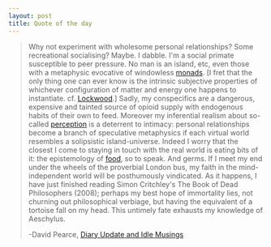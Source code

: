```yaml
---
layout: post
title: Quote of the day
---
```


>Why not experiment with wholesome personal relationships? Some recreational
>socialising?
>Maybe.
>I dabble.
>I'm a social primate susceptible to peer
>pressure.
>No man is an island, etc, even those with a metaphysic evocative of
>windowless [monads](http://en.wikipedia.org/wiki/Monadology).
>[I fret that the only thing one can ever know is the
>intrinsic subjective properties of whichever configuration of matter and energy
>one happens to instantiate. cf. [Lockwood](http://www.hedweb.com/lockwood.htm).]
>Sadly, my conspecifics are a dangerous, expensive and tainted source of opioid
>supply with endogenous habits of their own to feed.
>Moreover my inferential realism about so-called
>[perception](http://en.wikipedia.org/wiki/Philosophy_of_perception) is a deterrent to intimacy: personal relationships become a branch
>of speculative metaphysics if each virtual world resembles a solipsistic
>island-universe.
>Indeed I worry that the closest I come to staying in touch
>with the real world is eating bits of it: the epistemology of
>[food](http://www.moodfoods.com/), so to
>speak.
>And germs.
>If I meet my end under the wheels of the proverbial London bus, my faith in the
>mind-independent world will be posthumously vindicated.
>As
>it happens, I have just finished reading Simon Critchley's The Book of Dead
>Philosophers (2008); perhaps my best hope of immortality lies, not churning out
>philosophical verbiage, but having the equivalent of a tortoise fall on my
>head.
>This untimely fate exhausts my knowledge of Aeschylus.
>
>-David Pearce, [Diary Update and Idle Musings](http://www.hedweb.com/diarydav/2008.html)
